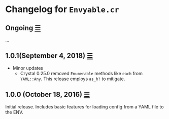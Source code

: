# Changelog for `Envyable.cr`

## Ongoing [☰](https://github.com/philnash/envyable.cr/compare/v1.2.1...master)

...

## 1.0.1(September 4, 2018) [☰](https://github.com/philnash/envyable.cr/compare/v1.0.0...v1.0.1)

* Minor updates
  *  Crystal 0.25.0 removed `Enumerable` methods like `each` from `YAML::Any`. This release employs `as_h?` to mitigate.

## 1.0.0 (October 18, 2016) [☰](https://github.com/philnash/envyable.cr/commits/v1.0.0)

Initial release. Includes basic features for loading config from a YAML file to the ENV.


